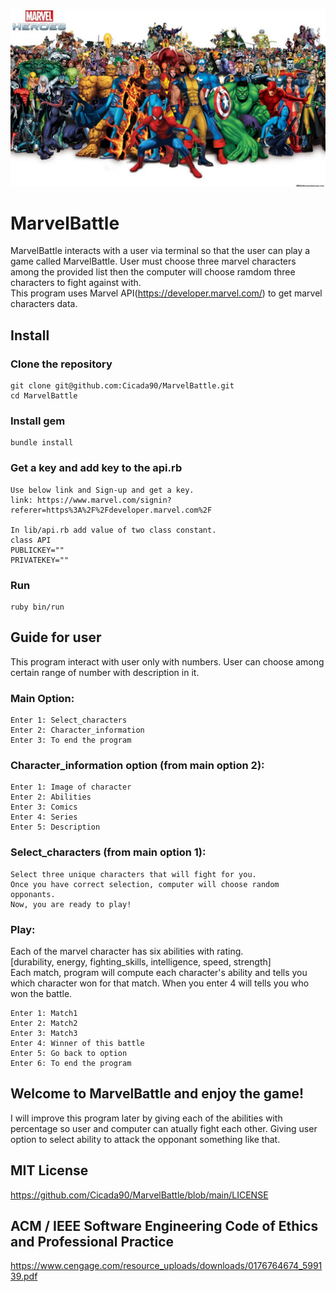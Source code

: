![](image/Marvel-Characters.jpg)
# MarvelBattle

MarvelBattle interacts with a user via terminal so that the user can play a game called MarvelBattle. User must choose three marvel characters among the provided list then the computer will choose ramdom three characters to fight against with. <br />
This program uses Marvel API(https://developer.marvel.com/) to get marvel characters data.  

## Install
### Clone the repository
```
git clone git@github.com:Cicada90/MarvelBattle.git
cd MarvelBattle
```
### Install gem
```
bundle install
```
### Get a key and add key to the api.rb
```
Use below link and Sign-up and get a key. 
link: https://www.marvel.com/signin?referer=https%3A%2F%2Fdeveloper.marvel.com%2F

In lib/api.rb add value of two class constant.
class API
PUBLICKEY=""
PRIVATEKEY=""
```
### Run
```
ruby bin/run
``` 

## Guide for user
This program interact with user only with numbers. User can choose among certain range of number with description in it.
### Main Option:
```
Enter 1: Select_characters 
Enter 2: Character_information 
Enter 3: To end the program 
```
### Character_information option (from main option 2):
```
Enter 1: Image of character 
Enter 2: Abilities 
Enter 3: Comics 
Enter 4: Series 
Enter 5: Description 
```

### Select_characters (from main option 1):
```
Select three unique characters that will fight for you.
Once you have correct selection, computer will choose random opponants.
Now, you are ready to play!
```

### Play:
Each of the marvel character has six abilities with rating. </br>
[durability, energy, fighting_skills, intelligence, speed, strength]</br>
Each match, program will compute each character's ability and tells you which character won for that match. When you enter 4 will tells you who won the battle. 
```
Enter 1: Match1
Enter 2: Match2
Enter 3: Match3
Enter 4: Winner of this battle
Enter 5: Go back to option
Enter 6: To end the program
```

## Welcome to MarvelBattle and enjoy the game!
I will improve this program later by giving each of the abilities with percentage so user and computer can atually fight each other. Giving user option to select ability to attack the opponant something like that. </br>

## MIT License
https://github.com/Cicada90/MarvelBattle/blob/main/LICENSE

## ACM / IEEE  Software Engineering  Code of Ethics and Professional Practice

https://www.cengage.com/resource_uploads/downloads/0176764674_599139.pdf